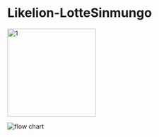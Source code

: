 # Likelion-LotteSinmungo
<img width="200" alt="1" src="https://user-images.githubusercontent.com/56781342/95324147-3e892480-08da-11eb-8a9e-d9d5cdf03615.png">

![flow chart](https://user-images.githubusercontent.com/56781342/95323998-0255c400-08da-11eb-96ec-c3528bad8f26.PNG)
